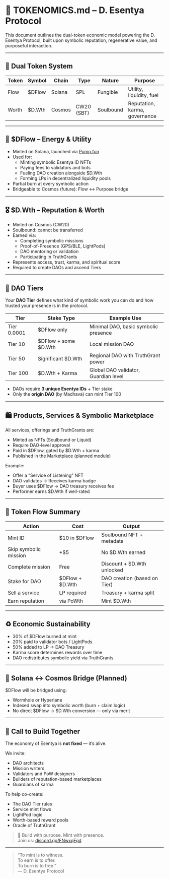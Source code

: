 # 💠 TOKENOMICS.md – D. Esentya Protocol

This document outlines the dual-token economic model powering the D. Esentya Protocol, built upon symbolic reputation, regenerative value, and purposeful interaction.

---

## 🔁 Dual Token System

| Token     | Symbol   | Chain    | Type         | Nature     | Purpose                          |
|-----------|----------|----------|--------------|------------|----------------------------------|
| Flow      | $DFlow   | Solana   | SPL          | Fungible   | Utility, liquidity, fuel         |
| Worth     | $D.Wth   | Cosmos   | CW20 (SBT)   | Soulbound  | Reputation, karma, governance    |

---

## 💠 $DFlow – Energy & Utility

- Minted on Solana, launched via [Pump.fun](https://pump.fun/36kiWhP1pxwRQ2fUwJj2SiTfopJhFTuBtHFWLjsKVps3)
- Used for:
  - Minting symbolic Esentya ID NFTs
  - Paying fees to validators and bots
  - Fueling DAO creation alongside $D.Wth
  - Forming LPs in decentralized liquidity pools
- Partial burn at every symbolic action
- Bridgeable to Cosmos (future): Flow ↔ Purpose bridge

---

## 🎖️ $D.Wth – Reputation & Worth

- Minted on Cosmos (CW20)
- Soulbound: cannot be transferred
- Earned via:
  - Completing symbolic missions
  - Proof-of-Presence (GPS/BLE, LightPods)
  - DAO mentoring or validation
  - Participating in TruthGrants
- Represents access, trust, karma, and spiritual score
- Required to create DAOs and ascend Tiers

---

## 🧱 DAO Tiers

Your **DAO Tier** defines what kind of symbolic work you can do and how trusted your presence is in the protocol.

| Tier       | Stake Type         | Example Use                          |
|------------|--------------------|--------------------------------------|
| Tier 0.0001 | $DFlow only         | Minimal DAO, basic symbolic presence |
| Tier 10     | $DFlow + some $D.Wth| Local mission DAO                    |
| Tier 50     | Significant $D.Wth | Regional DAO with TruthGrant power   |
| Tier 100    | $D.Wth + Karma      | Global DAO validator, Guardian level|

- DAOs require **3 unique Esentya IDs** + Tier stake
- Only the **origin DAO** (by Madhava) can mint Tier 100

---

## 🛍️ Products, Services & Symbolic Marketplace

All services, offerings and TruthGrants are:

- Minted as NFTs (Soulbound or Liquid)
- Require DAO-level approval
- Paid in $DFlow, gated by $D.Wth + karma
- Published in the Marketplace (planned module)

Example:
- Offer a “Service of Listening” NFT
- DAO validates → Receives karma badge
- Buyer uses $DFlow → DAO treasury receives fee
- Performer earns $D.Wth if well-rated

---

## 🔁 Token Flow Summary

| Action                  | Cost              | Output                        |
|-------------------------|-------------------|-------------------------------|
| Mint ID                 | $10 in $DFlow     | Soulbound NFT + metadata      |
| Skip symbolic mission   | +$5               | No $D.Wth earned              |
| Complete mission        | Free              | Discount + $D.Wth unlocked    |
| Stake for DAO           | $DFlow + $D.Wth   | DAO creation (based on Tier)  |
| Sell a service          | LP required       | Treasury + karma split        |
| Earn reputation         | via PoWth         | Mint $D.Wth                   |

---

## ♻️ Economic Sustainability

- 30% of $DFlow burned at mint
- 20% paid to validator bots / LightPods
- 50% added to LP → DAO Treasury
- Karma score determines rewards over time
- DAO redistributes symbolic yield via TruthGrants

---

## 🌉 Solana ↔ Cosmos Bridge (Planned)

$DFlow will be bridged using:
- Wormhole or Hyperlane
- Indexed swap into symbolic worth (burn + claim logic)
- No direct $DFlow → $D.Wth conversion — only via merit

---

## 🤝 Call to Build Together

The economy of Esentya is **not fixed** — it’s alive.

We invite:

- DAO architects  
- Mission writers  
- Validators and PoW designers  
- Builders of reputation-based marketplaces  
- Guardians of karma

To help co-create:

- The DAO Tier rules  
- Service mint flows  
- LightPod logic  
- Worth-based reward pools  
- Oracle of TruthGrant

> 🌱 Build with purpose. Mint with presence.  
> Join us: [discord.gg/FNwxqFgd](https://discord.gg/FNwxqFgd)

---

> “To mint is to witness.  
> To earn is to offer.  
> To burn is to free.”  
> — D. Esentya Protocol

